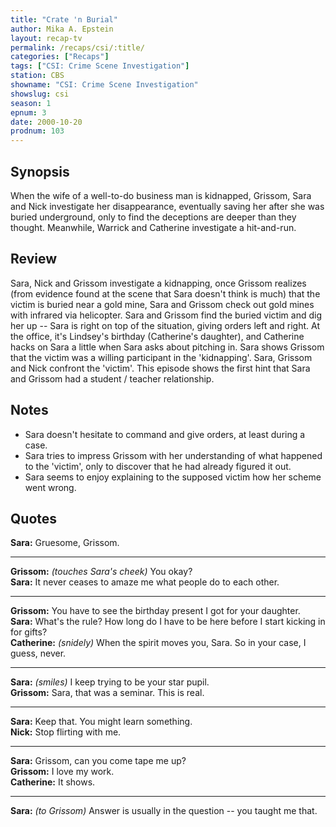 ```yaml
---
title: "Crate 'n Burial"
author: Mika A. Epstein
layout: recap-tv
permalink: /recaps/csi/:title/
categories: ["Recaps"]
tags: ["CSI: Crime Scene Investigation"]
station: CBS
showname: "CSI: Crime Scene Investigation"
showslug: csi
season: 1
epnum: 3
date: 2000-10-20
prodnum: 103  
---
```


## Synopsis

When the wife of a well-to-do business man is kidnapped, Grissom, Sara and Nick investigate her disappearance, eventually saving her after she was buried underground, only to find the deceptions are deeper than they thought. Meanwhile, Warrick and Catherine investigate a hit-and-run.

## Review

Sara, Nick and Grissom investigate a kidnapping, once Grissom realizes (from evidence found at the scene that Sara doesn't think is much) that the victim is buried near a gold mine, Sara and Grissom check out gold mines with infrared via helicopter. Sara and Grissom find the buried victim and dig her up -- Sara is right on top of the situation, giving orders left and right. At the office, it's Lindsey's birthday (Catherine's daughter), and Catherine hacks on Sara a little when Sara asks about pitching in. Sara shows Grissom that the victim was a willing participant in the 'kidnapping'. Sara, Grissom and Nick confront the 'victim'. This episode shows the first hint that Sara and Grissom had a student / teacher relationship.

## Notes

* Sara doesn't hesitate to command and give orders, at least during a case.  
* Sara tries to impress Grissom with her understanding of what happened to the 'victim', only to discover that he had already figured it out.  
* Sara seems to enjoy explaining to the supposed victim how her scheme went wrong.

## Quotes

**Sara:** Gruesome, Grissom.  

- - -

**Grissom:** _(touches Sara's cheek)_ You okay?  
**Sara:** It never ceases to amaze me what people do to each other.  

- - -

**Grissom:** You have to see the birthday present I got for your daughter.  
**Sara:** What's the rule? How long do I have to be here before I start kicking in for gifts?  
**Catherine:** _(snidely)_ When the spirit moves you, Sara. So in your case, I guess, never.  

- - -

**Sara:** _(smiles)_ I keep trying to be your star pupil.  
**Grissom:** Sara, that was a seminar. This is real.  

- - -

**Sara:** Keep that. You might learn something.  
**Nick:** Stop flirting with me.  

- - -

**Sara:** Grissom, can you come tape me up?  
**Grissom:** I love my work.  
**Catherine:** It shows.  

- - -

**Sara:** _(to Grissom)_ Answer is usually in the question -- you taught me that.

